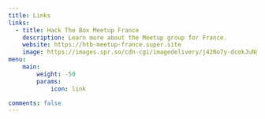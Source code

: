 ```yaml
---
title: Links
links:
  - title: Hack The Box Meetup France
    description: Learn more about the Meetup group for France.
    website: https://htb-meetup-france.super.site
    image: https://images.spr.so/cdn-cgi/imagedelivery/j42No7y-dcokJuNgXeA0ig/f968aad3-648f-4926-89e4-a6dc6bdbdb3f/Meetups_logo_fr_(3)/w=640,quality=90,fit=scale-down
menu:
    main: 
        weight: -50
        params:
            icon: link

comments: false
---
```


